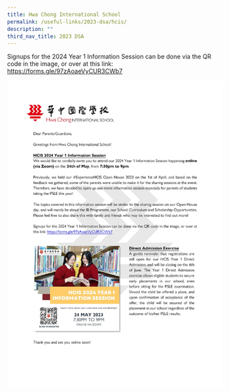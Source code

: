 ```yaml
---
title: Hwa Chong International School
permalink: /useful-links/2023-dsa/hcis/
description: ""
third_nav_title: 2023 DSA
---
```


Signups for the 2024 Year 1 Information Session can be done via the QR code in the image, or over at this link: https://forms.gle/97zAoaeVyCUR3CWb7


![](/images/hcis%2024%20mayparents.jpg)